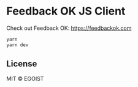 # Feedback OK JS Client

Check out Feedback OK: https://feedbackok.com

```bash
yarn
yarn dev
```

## License

MIT &copy; EGOIST
